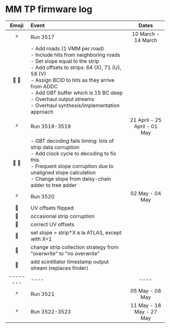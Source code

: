 MM TP firmware log
==================

Emoji          | Event         | Dates
:-------------:| :------------ |:-------:
:zap:          | Run 3517      | 10 March - 14 March
:ant: :wrench: | - Add roads (1 VMM per road) <br>- Include hits from neighboring roads <br>- Set slope equal to the strip <br>- Add offsets to strips: 64 (X), 71 (U), 58 (V) <br>- Assign BCID to hits as they arrive from ADDC <br>- Add GBT buffer which is 15 BC deep <br>- Overhaul output streams <br>- Overhaul synthesis/implementation approach | 
:zap:          | Run 3518-3519 | 21 April - 25 April - 01 May
:ant: :wrench: | - GBT decoding fails timing: lots of strip data corruption <br>- Add clock cycle to decoding to fix this <br>- Frequent slope corruption due to unaligned slope calculation <br>- Change slope from daisy-chain adder to tree adder | 
:zap:    | Run 3520      | 02 May - 04 May
:ant:    | UV offsets flipped | 
:bug:    | occasional strip corruption |
:wrench: | correct UV offsets |
:wrench: | set slope = strip*X a la ATLAS, except with X=1 |
:wrench: | change strip collection strategy from "overwrite" to "no overwrite" |
:wrench: | add scintillator timestamp output stream (replaces finder) | 
-------- | ---- | ----
:zap: | Run 3521      | 05 May - 08 May
:zap: | Run 3522-3523 | 11 May - 18 May - 27 May

